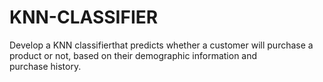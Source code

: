 # KNN-CLASSIFIER
Develop a KNN classifierthat predicts whether a customer will purchase a product or not, based on their demographic information and purchase history.

